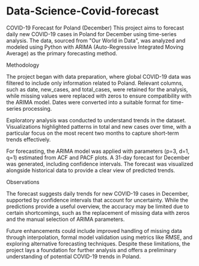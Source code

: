# Data-Science-Covid-forecast
COVID-19 Forecast for Poland (December)  This project aims to forecast daily new COVID-19 cases in Poland for December using time-series analysis. The data, sourced from "Our World in Data", was analyzed and modeled using Python with ARIMA (Auto-Regressive Integrated Moving Average) as the primary forecasting method.

Methodology

The project began with data preparation, where global COVID-19 data was filtered to include only information related to Poland. Relevant columns, such as date, new_cases, and total_cases, were retained for the analysis, while missing values were replaced with zeros to ensure compatibility with the ARIMA model. Dates were converted into a suitable format for time-series processing.

Exploratory analysis was conducted to understand trends in the dataset. Visualizations highlighted patterns in total and new cases over time, with a particular focus on the most recent two months to capture short-term trends effectively.

For forecasting, the ARIMA model was applied with parameters (p=3, d=1, q=1) estimated from ACF and PACF plots. A 31-day forecast for December was generated, including confidence intervals. The forecast was visualized alongside historical data to provide a clear view of predicted trends.

Observations

The forecast suggests daily trends for new COVID-19 cases in December, supported by confidence intervals that account for uncertainty. While the predictions provide a useful overview, the accuracy may be limited due to certain shortcomings, such as the replacement of missing data with zeros and the manual selection of ARIMA parameters.

Future enhancements could include improved handling of missing data through interpolation, formal model validation using metrics like RMSE, and exploring alternative forecasting techniques. Despite these limitations, the project lays a foundation for further analysis and offers a preliminary understanding of potential COVID-19 trends in Poland.
